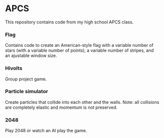 # APCS
This repository contains code from my high school APCS class.

### Flag
Contains code to create an American-style flag with a variable number of stars (with a variable number of points), a variable number of stripes, and an ajustable window size.

### Hivolts
Group project game.

### Particle simulator
Create particles that collide into each other and the walls. Note: all collisions are completely elastic and momentum is not preserved.

### 2048
Play 2048 or watch an AI play the game.
